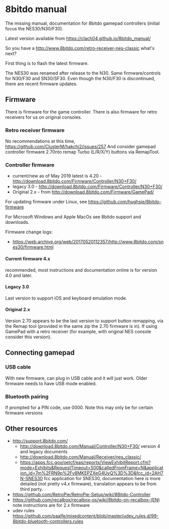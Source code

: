 # 8bitdo manual

The missing manual, documentation for 8bitdo gamepad controllers (initial focus the NES30/N30/F30).

Latest version available from https://clach04.github.io/8bitdo_manual/

So you have a 
http://www.8bitdo.com/retro-receiver-nes-classic what's next?

First thing is to flash the latest firmware.


The NES30 was renamed after release to the N30.
Same firmware/controls for N30/F30 and SN30/SF30.
Even though the N30/F30 is discontinued, there are recent firmware updates.

## Firmware

There is firmware for the game controller.
There is also firmware for retro receivers for us on original consoles.

### Retro receiver firmware

No recommendations at this time, https://github.com/ClusterM/hakchi2/issues/257
And consider gamepad controller firmware 2.70nto remap Turbo (L/R/X/Y) buttons via RemapTool.

### Controller firmware

  * current/new as of May 2019 latest is 4.20 - http://download.8bitdo.com/Firmware/Controller/N30+F30/
  * legacy 3.0 - http://download.8bitdo.com/Firmware/Controller/N30+F30/
  * Original 2.x - from http://download.8bitdo.com/Firmware/GamePad/

For updating firmware under Linux, see https://github.com/hughsie/8bitdo-firmware

For Microsoft Windows and Apple MacOs see 8bitdo support and downloads.

Firmware change logs:

  * https://web.archive.org/web/20170520112357/http://www.8bitdo.com/snes30/firmware.html


#### Current firmware 4.x

recommended, most instructions and documentation online is for version 4.0 and later.

#### Legacy 3.0

Last version to support iOS and keyboard emulation mode.

#### Original 2.x

Version 2.70 appears to be the last version to support button remapping, via the Remap tool (provided in the same zip the 2.70 firmware is in).
If using GamePad with a retro receiver (for example, with original NES console consider this version).

## Connecting gamepad

### USB cable

With new firmware, can plug in USB cable and it will just work. Older firmware needs to have USB mode enabled.

### Bluetooth pairing

If prompted for a PIN code, use 0000. Note this may only be for certain firmware versions



## Other resources

  * http://support.8bitdo.com/
      * http://download.8bitdo.com/Manual/Controller/N30+F30/ version 4 and legacy documents
      * http://download.8bitdo.com/Manual/Receiver/nes_classic/
      * https://apps.fcc.gov/oetcf/eas/reports/ViewExhibitReport.cfm?mode=Exhibits&RequestTimeout=500&calledFromFrame=N&application_id=7m%2FRN9p%2Fv8MKEPZXeG4UyQ%3D%3D&fcc_id=2AH7N-SNES30 fcc application for SNES30, documentation here is more detailed (not pretty v4.x firmware), translation appears to be from third party.
  * https://github.com/RetroPie/RetroPie-Setup/wiki/8Bitdo-Controller
  * https://github.com/recalbox/recalbox-os/wiki/8bitdo-on-recalbox-(EN) note instructions are for 2.x firmware
  * udev rules https://github.com/paalfe/mixedcontent/blob/master/udev_rules.d/99-8bitdo-bluetooth-controllers.rules

